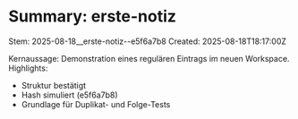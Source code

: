 # Summary: erste-notiz
Stem: 2025-08-18__erste-notiz--e5f6a7b8
Created: 2025-08-18T18:17:00Z

Kernaussage: Demonstration eines regulären Eintrags im neuen Workspace.
Highlights:
- Struktur bestätigt
- Hash simuliert (e5f6a7b8)
- Grundlage für Duplikat- und Folge-Tests
